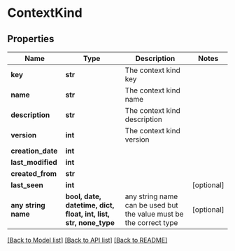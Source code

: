 # ContextKind


## Properties
Name | Type | Description | Notes
------------ | ------------- | ------------- | -------------
**key** | **str** | The context kind key | 
**name** | **str** | The context kind name | 
**description** | **str** | The context kind description | 
**version** | **int** | The context kind version | 
**creation_date** | **int** |  | 
**last_modified** | **int** |  | 
**created_from** | **str** |  | 
**last_seen** | **int** |  | [optional] 
**any string name** | **bool, date, datetime, dict, float, int, list, str, none_type** | any string name can be used but the value must be the correct type | [optional]

[[Back to Model list]](../README.md#documentation-for-models) [[Back to API list]](../README.md#documentation-for-api-endpoints) [[Back to README]](../README.md)


